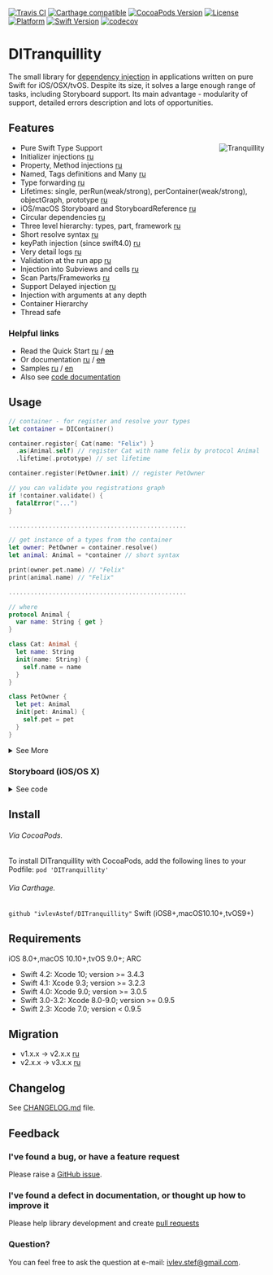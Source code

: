 [![Travis CI](https://travis-ci.org/ivlevAstef/DITranquillity.svg?branch=master)](https://travis-ci.org/ivlevAstef/DITranquillity)
[![Carthage compatible](https://img.shields.io/badge/Carthage-compatible-4BC51D.svg?style=flat)](https://github.com/Carthage/Carthage)
[![CocoaPods Version](https://img.shields.io/cocoapods/v/DITranquillity.svg?style=flat)](http://cocoapods.org/pods/DITranquillity)
[![License](https://img.shields.io/github/license/ivlevAstef/DITranquillity.svg?maxAge=2592000)](http://cocoapods.org/pods/DITranquillity)
[![Platform](https://img.shields.io/cocoapods/p/DITranquillity.svg?style=flat)](http://cocoapods.org/pods/DITranquillity)
[![Swift Version](https://img.shields.io/badge/Swift-3.0--4.2-F16D39.svg?style=flat)](https://developer.apple.com/swift)
[![codecov](https://codecov.io/gh/ivlevAstef/DITranquillity/branch/master/graph/badge.svg)](https://codecov.io/gh/ivlevAstef/DITranquillity)

# DITranquillity
The small library for [dependency injection](https://en.wikipedia.org/wiki/Dependency_injection) in applications written on pure Swift for iOS/OSX/tvOS. Despite its size, it solves a large enough range of tasks, including Storyboard support. Its main advantage -  modularity of support, detailed errors description and lots of opportunities.


## Features
<img align="right" src="https://habrastorage.org/files/c6d/c89/5d0/c6dc895d02324b96bc679f41228ab6bf.png" alt="Tranquillity">  

* Pure Swift Type Support
* Initializer injections [ru](Documentation/ru/registration.md#Разрешение-зависимостей-при-инициализации)
* Property, Method injections [ru](Documentation/ru/injection.md#Внедрение)
* Named, Tags definitions and Many [ru](Documentation/ru/modificators.md#Модификаторы)
* Type forwarding [ru](Documentation/ru/registration.md#Указание-сервисов)
* Lifetimes: single, perRun(weak/strong), perContainer(weak/strong), objectGraph, prototype [ru](Documentation/ru/lifetime.md#Время-жизни)
* iOS/macOS Storyboard and StoryboardReference [ru](Documentation/ru/storyboard.md#storyboard)
* Circular dependencies [ru](Documentation/ru/injection.md#Внедрение-циклических-зависимостей-через-свойства)
* Three level hierarchy: types, part, framework [ru](Documentation/ru/part_framework.md#Части-и-Фреймворки)
* Short resolve syntax [ru](Documentation/ru/resolve.md#Разрешение-зависимостей)
* keyPath injection (since swift4.0) [ru](Documentation/ru/injection.md#Внедрение-зависимостей-через-свойства-используя-keypath)
* Very detail logs [ru](Documentation/ru/log.md#Логирование)
* Validation at the run app [ru](Documentation/ru/validation.md#Валидация-контейнера)
* Injection into Subviews and cells [ru](Documentation/ru/storyboard.md#Внедрение-в-subview-и-ячейки)
* Scan Parts/Frameworks [ru](Documentation/ru/scan.md#Поиск)
* Support Delayed injection [ru](Documentation/ru/delayed_injection.md#Отложенное-внедрение)
* Injection with arguments at any depth
* Container Hierarchy
* Thread safe

### Helpful links
* Read the Quick Start [ru](Documentation/ru/quick_start.md#Быстрый-старт) / [~~en~~](Documentation/en/Ups.md)
* Or documentation [ru](Documentation/ru/main.md) / [~~en~~](Documentation/en/Ups.md)
* Samples [ru](Documentation/ru/sample.md) / [en](Samples)
* Also see [code documentation](https://htmlpreview.github.io/?https://github.com/ivlevAstef/DITranquillity/blob/master/Documentation/code/index.html)


## Usage

```Swift
// container - for register and resolve your types
let container = DIContainer()

container.register{ Cat(name: "Felix") }
  .as(Animal.self) // register Cat with name felix by protocol Animal
  .lifetime(.prototype) // set lifetime

container.register(PetOwner.init) // register PetOwner

// you can validate you registrations graph
if !container.validate() {
  fatalError("...")
}

.................................................

// get instance of a types from the container
let owner: PetOwner = container.resolve()
let animal: Animal = *container // short syntax

print(owner.pet.name) // "Felix"
print(animal.name) // "Felix"

.................................................

// where
protocol Animal {
  var name: String { get }
}

class Cat: Animal {
  let name: String
  init(name: String) {
    self.name = name
  }
}

class PetOwner {
  let pet: Animal
  init(pet: Animal) {
    self.pet = pet
  }
}
```
<details>
<summary>See More</summary>

```Swift
let container = DIContainer()

container.register{ Cat(name: "Felix") }
  .as(Animal.self)
  
container.register{ Dog(name: "Rex") }
  .as(Animal.self)
  .default()

container.register{ PetOwner(pets: many($0)) }
  .injection(\.home) // since swift4.0 and 3.2.0 lib

container.register(Home.init)
  .postInit{ $0.address = "City, Street, Number" }

.................................................

let owner: PetOwner = *container

print(owner.pets.map{ $0.name }) // ["Felix", "Rex"]
print(onwer.home.address) // "City, Street, Number"

.................................................

// where
protocol Animal {
  var name: String { get }
}

class Cat: Animal {
  let name: String
  init(name: String) {
    self.name = name
  }
}

class Dog: Animal {
  let name: String
  init(name: String) {
    self.name = name
  }
}

class PetOwner {
  let pets: [Animal]
  init(pets: [Animal]) {
    self.pets = pets
  }
  
  private(set) var home: Home!
}

class Home {
  var address: String!
}
```
</details>

### Storyboard (iOS/OS X)

<details>
<summary>See code</summary>

Create your ViewController:
```Swift
class ViewController: UIViewController/NSViewController {
  private(set) var inject: Inject?

  override func viewDidLoad() {
    super.viewDidLoad()
    print("Inject: \(inject)")
  }
}
```
Create container:
```Swift
let container = DIContainer()
container.register(ViewController.self)
  .injection(\.inject)
```
Create Storyboard:
```Swift
/// for iOS
func applicationDidFinishLaunching(_ application: UIApplication) {
  let storyboard = DIStoryboard.create(name: "Main", bundle: nil, container: container)

  window = UIWindow(frame: UIScreen.main.bounds)
  window!.rootViewController = storyboard.instantiateInitialViewController()
  window!.makeKeyAndVisible()
}
```

```Swift
/// for OS X
func applicationDidFinishLaunching(_ aNotification: Notification) {
  let storyboard = DIStoryboard.create(name: "Main", bundle: nil, container: container)

  let viewController = storyboard.instantiateInitialController() as! NSViewController
  let window = NSApplication.shared.windows.first
  window?.contentViewController = viewController
}
```

</details>

## Install
###### Via CocoaPods.

To install DITranquillity with CocoaPods, add the following lines to your Podfile: `pod 'DITranquillity'`  

###### Via Carthage.

`github "ivlevAstef/DITranquillity"` Swift (iOS8+,macOS10.10+,tvOS9+)

## Requirements
iOS 8.0+,macOS 10.10+,tvOS 9.0+; ARC

* Swift 4.2: Xcode 10; version >= 3.4.3
* Swift 4.1: Xcode 9.3; version >= 3.2.3
* Swift 4.0: Xcode 9.0; version >= 3.0.5
* Swift 3.0-3.2: Xcode 8.0-9.0; version >= 0.9.5
* Swift 2.3: Xcode 7.0; version < 0.9.5

## Migration
* v1.x.x -> v2.x.x [ru](Documentation/ru/migration1to2.md)
* v2.x.x -> v3.x.x [ru](Documentation/ru/migration2to3.md)

## Changelog
See [CHANGELOG.md](CHANGELOG.md) file.

## Feedback

### I've found a bug, or have a feature request
Please raise a [GitHub issue](https://github.com/ivlevAstef/DITranquillity/issues).

### I've found a defect in documentation, or thought up how to improve it
Please help library development and create [pull requests](https://github.com/ivlevAstef/DITranquillity/pulls)

### Question?
You can feel free to ask the question at e-mail: ivlev.stef@gmail.com.  
